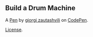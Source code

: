 Build a Drum Machine
--------------------


A [Pen](https://codepen.io/giorgi-zautashvili/pen/OJQgOeo) by [giorgi zautashvili](https://codepen.io/giorgi-zautashvili) on [CodePen](https://codepen.io).

[License](https://codepen.io/license/pen/OJQgOeo).
